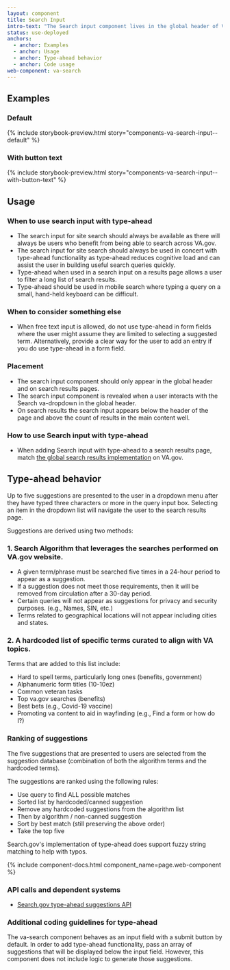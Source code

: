 ```yaml
---
layout: component
title: Search Input
intro-text: "The Search input component lives in the global header of VA.gov and on search results pages, and can be paired with type-ahead functionality. Type-ahead displays up to five suggested search terms in a dropdown below the Search input field while the user is typing a query. The goal of type-ahead is to help Veterans navigate to relevant content more quickly by providing them with suggestions that match the characters they type."
status: use-deployed
anchors:
  - anchor: Examples
  - anchor: Usage
  - anchor: Type-ahead behavior
  - anchor: Code usage
web-component: va-search
---
```


## Examples

### Default

{% include storybook-preview.html story="components-va-search-input--default" %}

### With button text

{% include storybook-preview.html story="components-va-search-input--with-button-text" %}

## Usage

### When to use search input with type-ahead

* The search input for site search should always be available as there will always be users who benefit from being able to search across VA.gov.
* The search input for site search should always be used in concert with type-ahead functionality as type-ahead reduces cognitive load and can assist the user in building useful search queries quickly. 
* Type-ahead when used in a search input on a results page allows a user to filter a long list of search results. 
* Type-ahead should be used in mobile search where typing a query on a small, hand-held keyboard can be difficult.

### When to consider something else

* When free text input is allowed, do not use type-ahead in form fields where the user might assume they are limited to selecting a suggested term. Alternatively, provide a clear way for the user to add an entry if you do use type-ahead in a form field.

### Placement

* The search input component should only appear in the global header and on search results pages. 
* The search input component is revealed when a user interacts with the Search va-dropdown in the global header.
* On search results the search input appears below the header of the page and above the count of results in the main content well.

### How to use Search input with type-ahead

* When adding Search input with type-ahead to a search results page, match [the global search results implementation](https://www.va.gov/search/) on VA.gov.

## Type-ahead behavior

Up to five suggestions are presented to the user in a dropdown menu after they have typed three characters or more in the query input box. Selecting an item in the dropdown list will navigate the user to the search results page. 

Suggestions are derived using two methods:

### 1. Search Algorithm that leverages the searches performed on VA.gov website.

- A given term/phrase must be searched five times in a 24-hour period to appear as a suggestion.
- If a suggestion does not meet those requirements, then it will be removed from circulation after a 30-day period.
- Certain queries will not appear as suggestions for privacy and security purposes. (e.g., Names, SIN, etc.)
- Terms related to geographical locations will not appear including cities and states.

### 2. A hardcoded list of specific terms curated to align with VA topics. 

Terms that are added to this list include:

- Hard to spell terms, particularly long ones (benefits, government)
- Alphanumeric form titles (10-10ez)
- Common veteran tasks
- Top va.gov searches (benefits)
- Best bets (e.g., Covid-19 vaccine)
- Promoting va content to aid in wayfinding (e.g., Find a form or how do I?)

### Ranking of suggestions

The five suggestions that are presented to users are selected from the suggestion database (combination of both the algorithm terms and the hardcoded terms).

The suggestions are ranked using the following rules:

* Use query to find ALL possible matches
* Sorted list by hardcoded/canned suggestion
* Remove any hardcoded suggestions from the algorithm list 
* Then by algorithm / non-canned suggestion
* Sort by best match (still preserving the above order)
* Take the top five

Search.gov's implementation of type-ahead does support fuzzy string matching to help with typos.

{% include component-docs.html component_name=page.web-component %}

### API calls and dependent systems

* [Search.gov type-ahead suggestions API](https://open.gsa.gov/api/searchgov-suggestions/)

### Additional coding guidelines for type-ahead

The va-search component behaves as an input field with a submit button by default. In order to add type-ahead functionality, pass an array of suggestions that will be displayed below the input field. However, this component does not include logic to generate those suggestions.